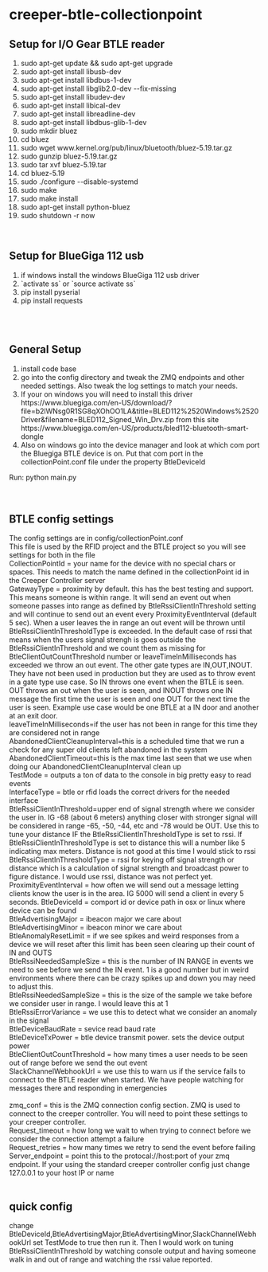 creeper-btle-collectionpoint 
============================

<h2>Setup for I/O Gear BTLE reader</h2>
<ol>
    <li>sudo apt-get update && sudo apt-get upgrade</li>
    <li>sudo apt-get install libusb-dev</li>
    <li>sudo apt-get install libdbus-1-dev</li>
    <li>sudo apt-get install libglib2.0-dev --fix-missing</li>
    <li>sudo apt-get install libudev-dev</li>
    <li>sudo apt-get install libical-dev</li>
    <li>sudo apt-get install libreadline-dev</li>
    <li>sudo apt-get install libdbus-glib-1-dev</li>
    <li>sudo mkdir bluez</li>
    <li>cd bluez</li>
    <li>sudo wget www.kernel.org/pub/linux/bluetooth/bluez-5.19.tar.gz</li>
    <li>sudo gunzip bluez-5.19.tar.gz</li>
    <li>sudo tar xvf bluez-5.19.tar</li>
    <li>cd bluez-5.19</li>
    <li>sudo ./configure --disable-systemd</li>
    <li>sudo make</li>
    <li>sudo make install</li>
    <li>sudo apt-get install python-bluez</li>
    <li>sudo shutdown -r now</li>
</ol>
<br/>
<h2>Setup for BlueGiga 112 usb</h2>
<ol>
    <li>if windows install the windows BlueGiga 112 usb driver</li>
    <li>`activate ss` or `source activate ss`</li>
    <li>pip install pyserial</li>
    <li>pip install requests</li>
</ol>
<br/><br/>
<h2>General Setup</h2>
<ol>
    <li>install code base</li>
    <li>go into the config directory and tweak the ZMQ endpoints and other needed settings. Also tweak the log settings to match your needs.</li>
    <li>If your on windows you will need to install this driver https://www.bluegiga.com/en-US/download/?file=b2lWNsg0R1SG8qXOhOO1LA&title=BLED112%2520Windows%2520Driver&filename=BLED112_Signed_Win_Drv.zip from this site https://www.bluegiga.com/en-US/products/bled112-bluetooth-smart-dongle</li>
    <li>Also on windows go into the device manager and look at which com port the Bluegiga BTLE device is on.  Put that com port in the collectionPoint.conf file under the property BtleDeviceId</li>
</ol>


Run: python main.py
<br/>
<br/>
<br/>
<h2>BTLE config settings</h2>
The config settings are in config/collectionPoint.conf<br/>
This file is used by the RFID project and the BTLE project so you will see settings for both in the file<br/>
CollectionPointId = your name for the device with no special chars or spaces.  This needs to match the name defined in the collectionPoint id in the Creeper Controller server<br/>
GatewayType = proximity by default.  this has the best testing and support.  This means someone is within range.  It will send an event out when someone passes into range as defined by BtleRssiClientInThreshold setting and will continue to send out an event every ProximityEventInterval (default 5 sec).  When a user leaves the in range an out event will be thrown until BtleRssiClientInThresholdType is exceeded.  In the default case of rssi that means when the users signal strengh is goes outside the BtleRssiClientInThreshold and we count them as missing for BtleClientOutCountThreshold number or leaveTimeInMilliseconds has exceeded we throw an out event. The other gate types are IN,OUT,INOUT.  They have not been used in production but they are used as to throw event in a gate type use case.  So IN throws one event when the BTLE is seen.  OUT throws an out when the user is seen,  and INOUT throws one IN message the first time the user is seen and one OUT for the next time the user is seen.  Example use case would be one BTLE at a IN door and another at an exit door. <br/>
leaveTimeInMilliseconds=if the user has not been in range for this time they are considered not in range<br/>
AbandonedClientCleanupInterval=this is a scheduled time that we run a check for any super old clients left abandoned in the system<br/>
AbandonedClientTimeout=this is the max time last seen that we use when doing our AbandonedClientCleanupInterval clean up<br/>
TestMode = outputs a ton of data to the console in big pretty easy to read events<br/>
InterfaceType = btle or rfid loads the correct drivers for the needed interface <br/>
BtleRssiClientInThreshold=upper end of signal strength where we consider the user in.  IG -68 (about 6 meters) anything closer with stronger signal will be considered in range -65, -50, -44, etc and -78 would be OUT.  Use this to tune your distance IF the BtleRssiClientInThresholdType is set to rssi.  If BtleRssiClientInThresholdType is set to distance this will a number like 5 indicating max meters.  Distance is not good at this time I would stick to rssi<br/>
BtleRssiClientInThresholdType = rssi for keying off signal strength or distance which is a calculation of signal strength and broadcast power to figure distance.  I would use rssi, distance was not perfect yet.<br/>
ProximityEventInterval = how often we will send out a message letting clients know the user is in the area.  IG 5000 will send a client in every 5 seconds.
BtleDeviceId = comport id or device path in osx or linux where device can be found<br/>
BtleAdvertisingMajor = ibeacon major we care about<br/>
BtleAdvertisingMinor = ibeacon minor we care about<br/>
BtleAnomalyResetLimit = if we see spikes and weird responses from a device we will reset after this limit has been seen clearing up their count of IN and OUTS<br/>
BtleRssiNeededSampleSize = this is the number of IN RANGE in events we need to see before we send the IN event.  1 is a good number but in weird environments where there can be crazy spikes up and down you may need to adjust this.<br/>
BtleRssiNeededSampleSize = this is the size of the sample we take before we consider user in range.  I would leave this at 1<br/>
BtleRssiErrorVariance = we use this to detect what we consider an anomaly in the signal<br/>
BtleDeviceBaudRate = sevice read baud rate<br/>
BtleDeviceTxPower = btle device transmit power.  sets the device output power</br>
BtleClientOutCountThreshold = how many times a user needs to be seen out of range before we send the out event</br>
SlackChannelWebhookUrl = we use this to warn us if the service fails to connect to the BTLE reader when started.  We have people watching for messages there and responding in emergencies</br>
<br/>
zmq_conf = this is the ZMQ connection config section.  ZMQ is used to connect to the creeper controller.  You will need to point these settings to your creeper controller.<br/>
Request_timeout = how long we wait to when trying to connect before we consider the connection attempt a failure</br>
Request_retries = how many times we retry to send the event before failing<br/>
Server_endpoint = point this to the protocal://host:port of your zmq endpoint.  If your using the standard creeper controller config just change 127.0.0.1 to your host IP or name</br>
<br/>
<h2>quick config</h2>
change BtleDeviceId,BtleAdvertisingMajor,BtleAdvertisingMinor,SlackChannelWebhookUrl set TestMode to true then run it.  Then I would work on tuning BtleRssiClientInThreshold by watching console output and having someone walk in and out of range and watching the rssi value reported.
